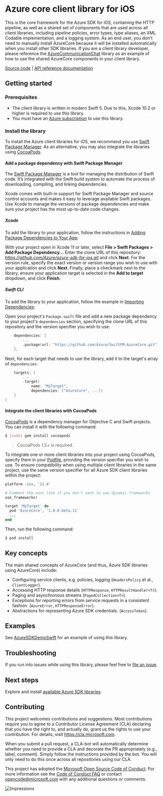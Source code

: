 # Azure core client library for iOS

This is the core framework for the Azure SDK for iOS, containing the HTTP pipeline, as well as a shared set of
components that are used across all client libraries, including pipeline policies, error types, type aliases, an XML
Codable implementation, and a logging system. As an end user, you don't need to manually install AzureCore because it
will be installed automatically when you install other SDK libraries. If you are a client library developer, please
reference the [AzureCommunicationChat](https://github.com/Azure/azure-sdk-for-ios/blob/master/sdk/communication/AzureCommunicationChat/)
library as an example of how to use the shared AzureCore components in your client library.

[Source code](https://github.com/Azure/azure-sdk-for-ios/tree/master/sdk/core/AzureCore)
| [API reference documentation](https://azure.github.io/azure-sdk-for-ios/AzureCore/index.html)

## Getting started

### Prerequisites
* The client library is written in modern Swift 5. Due to this, Xcode 10.2 or higher is required to use this library.
* You must have an [Azure subscription](https://azure.microsoft.com/free/) to use this library.

### Install the library
To install the Azure client libraries for iOS, we recommend you use
[Swift Package Manager](#add-a-package-dependency-with-swift-package-manager).
As an alternative, you may also integrate the libraries using
[CocoaPods](#integrate-the-client-libraries-with-cocoapods).

#### Add a package dependency with Swift Package Manager

The [Swift Package Manager](https://swift.org/package-manager/) is a tool for managing the distribution of Swift code.
It’s integrated with the Swift build system to automate the process of downloading, compiling, and linking dependencies.

Xcode comes with built-in support for Swift Package Manager and source control accounts and makes it easy to leverage
available Swift packages. Use Xcode to manage the versions of package dependencies and make sure your project has the
most up-to-date code changes.

##### Xcode

To add the library to your application, follow the instructions in
[Adding Package Dependencies to Your App](https://developer.apple.com/documentation/xcode/adding_package_dependencies_to_your_app):

With your project open in Xcode 11 or later, select **File > Swift Packages > Add Package Dependency...** Enter the
clone URL of this repository: *https://github.com/Azure/azure-sdk-for-ios.git* and click **Next**. For the version rule,
specify the exact version or version range you wish to use with your application and click **Next**. Finally, place a
checkmark next to the library, ensure your application target is selected in the **Add to target** dropdown, and click
**Finish**.

##### Swift CLI

To add the library to your application, follow the example in
[Importing Dependencies](https://swift.org/package-manager/#importing-dependencies):

Open your project's `Package.swift` file and add a new package dependency to your project's `dependencies` section,
specifying the clone URL of this repository and the version specifier you wish to use:

```swift
    dependencies: [
        ...
        .package(url: "https://github.com/Azure/SwiftPM-AzureCore.git", from: "1.0.0-beta.11")
    ],
```

Next, for each target that needs to use the library, add it to the target's array of `dependencies`:
```swift
    targets: [
        ...
        .target(
            name: "MyTarget",
            dependencies: ["AzureCore", ...])
    ]
)
```

#### Integrate the client libraries with CocoaPods

[CocoaPods](https://cocoapods.org) is a dependency manager for Objective C and Swift projects. You can install it with
the following command:

```bash
$ [sudo] gem install cocoapods
```

> CocoaPods 1.5+ is required.

To integrate one or more client libraries into your project using CocoaPods, specify them in your
[Podfile](https://guides.cocoapods.org/using/the-podfile.html), providing the version specifier you wish to use. To
ensure compatibility when using multiple client libraries in the same project, use the same version specifier for all
Azure SDK client libraries within the project:

```ruby
platform :ios, '12.0'

# Comment the next line if you don't want to use dynamic frameworks
use_frameworks!

target 'MyTarget' do
  pod 'AzureCore', '1.0.0-beta.11'
  ...
end
```

Then, run the following command:

```bash
$ pod install
```

## Key concepts

The main shared concepts of AzureCore (and thus, Azure SDK libraries using AzureCore) include:

- Configuring service clients, e.g. policies, logging (`HeadersPolicy` et al., `ClientLogger`).
- Accessing HTTP response details (`HTTPResponse`, `HTTPResultHandler<T>`).
- Paging and asynchronous streams (`PagedCollection<T>`).
- Exceptions for reporting errors from service requests in a consistent fashion. (`AzureError`, `HTTPResponseError`).
- Abstractions for representing Azure SDK credentials. (`AccessToken`).

## Examples

See [AzureSDKDemoSwift](https://github.com/Azure/azure-sdk-for-ios/tree/master/examples/AzureSDKDemoSwift) for an example of using this library.

## Troubleshooting

If you run into issues while using this library, please feel free to
[file an issue](https://github.com/Azure/azure-sdk-for-ios/issues/new).

## Next steps

Explore and install
[available Azure SDK libraries](https://github.com/Azure/azure-sdk-for-ios/blob/master/README.md#libraries-available).

## Contributing

This project welcomes contributions and suggestions. Most contributions require you to agree to a Contributor License
Agreement (CLA) declaring that you have the right to, and actually do, grant us the rights to use your contribution. For
details, visit https://cla.microsoft.com.

When you submit a pull request, a CLA-bot will automatically determine whether you need to provide a CLA and decorate
the PR appropriately (e.g., label, comment). Simply follow the instructions provided by the bot. You will only need to
do this once across all repositories using our CLA.

This project has adopted the [Microsoft Open Source Code of Conduct](https://opensource.microsoft.com/codeofconduct/).
For more information see the [Code of Conduct FAQ](https://opensource.microsoft.com/codeofconduct/faq/) or contact
[opencode@microsoft.com](mailto:opencode@microsoft.com) with any additional questions or comments.

![Impressions](https://azure-sdk-impressions.azurewebsites.net/api/impressions/azure-sdk-for-ios%2Fsdk%2Fcore%2FAzureCore%2FREADME.png)
